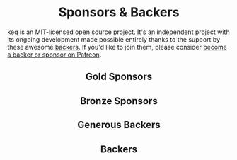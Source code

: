 <h1 align="center">Sponsors &amp; Backers</h1>

keq is an MIT-licensed open source project.
It's an independent project with its ongoing development made possible entirely thanks to the support by these awesome [backers](https://github.com/Val-istar-Guo/krequest/blob/master/backer.md).
If you'd like to join them, please consider [become a backer or sponsor on Patreon](https://www.patreon.com/val_istar_guo).

<h2 align="center">Gold Sponsors</h2>
<!-- gold-sponsors --><!-- gold-sponsors -->


<h2 align="center">Bronze Sponsors</h2>

<!-- bronze-sponsors --><!-- bronze-sponsors -->


<h2 align="center">Generous Backers</h2>

<!-- generous-backers --><!-- generous-backers -->


<h2 align="center">Backers</h2>

<!-- backers --><!-- backers -->
